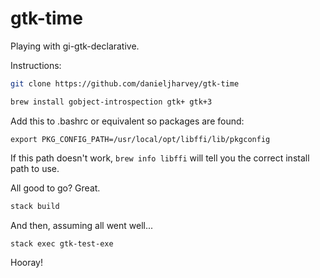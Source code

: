 # gtk-time

Playing with gi-gtk-declarative.

Instructions:

```bash
git clone https://github.com/danieljharvey/gtk-time

brew install gobject-introspection gtk+ gtk+3
```

Add this to .bashrc or equivalent so packages are found:

```
export PKG_CONFIG_PATH=/usr/local/opt/libffi/lib/pkgconfig
```

If this path doesn't work, `brew info libffi` will tell you the correct install path to use.

All good to go? Great.

```bash
stack build
```

And then, assuming all went well...

```bash
stack exec gtk-test-exe
```

Hooray!
